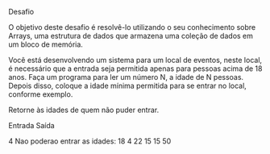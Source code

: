 Desafio

O objetivo deste desafio é resolvê-lo utilizando o seu conhecimento sobre Arrays, uma estrutura de dados que armazena uma coleção de dados em um bloco de memória.

Você está desenvolvendo um sistema para um local de eventos, neste local, é necessário que a entrada seja permitida apenas para pessoas acima de 18 anos. Faça um programa para ler um número N, a idade de N pessoas. Depois disso, coloque a idade mínima permitida  para se entrar no local, conforme exemplo.

Retorne às idades de quem não puder entrar.

Entrada         Saída

4               Nao poderao entrar as idades:
18              4
22              15
15
50
